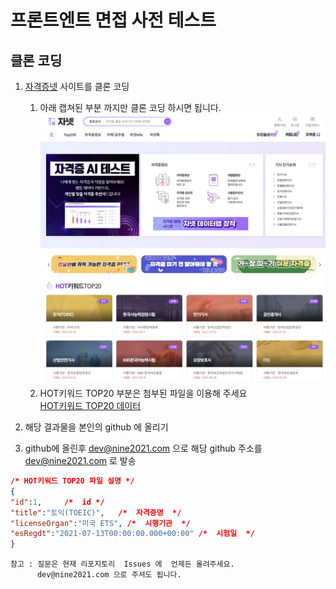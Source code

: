# 프론트엔트 면접 사전 테스트

## 클론 코딩

1. [자격증넷](janet.co.kr) 사이트를 클론 코딩
   1. 아래 캡쳐된 부분 까지만 클론 코딩 하시면 됩니다.  
      ![클론코딩대상페이지](../img/main.png)
   2. HOT키워드 TOP20 부분은 첨부된 파일을 이용해 주세요  
      [HOT키워드 TOP20 데이터](../data/top20.json)

2. 해당 결과물을 본인의 github 에 올리기
3. github에 올린후 dev@nine2021.com 으로 해당 github 주소를 dev@nine2021.com 로 발송

```json
/* HOT키워드 TOP20 파일 설명 */
{
"id":1,     /*  id */
"title":"토익(TOEIC)",   /*  자격증명  */
"licenseOrgan":"미국 ETS", /*  시행기관  */
"esRegdt":"2021-07-13T00:00:00.000+00:00" /*  시험일  */
}
```

```shell
참고 : 질문은 현재 리포지토리  Issues 에  언제든 올려주세요.
      dev@nine2021.com 으로 주셔도 됩니다.
```
